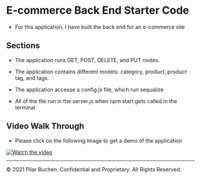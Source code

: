 # E-commerce Back End Starter Code

- For this application, I have built the back end for an e-commerce site

## Sections
- The application runs GET, POST, DELETE, and PUT routes. 

- The application contains different models: category, product, product tag, and tags. 

- The application accesse a config.js file, which run sequalize 

- All of the file run in the server.js when npm start gets called in the terminal 

## Video Walk Through 
- Please click on the following image to get a demo of the application

[![Watch the video](https://i.ibb.co/3sKyDp0/teambulding.png)](https://drive.google.com/file/d/1eGi_UKwFhBcunxtQOYFkIod6_6uZFeaQ/view)

---
© 2021 Pilar Buchen. Confidential and Proprietary. All Rights Reserved.